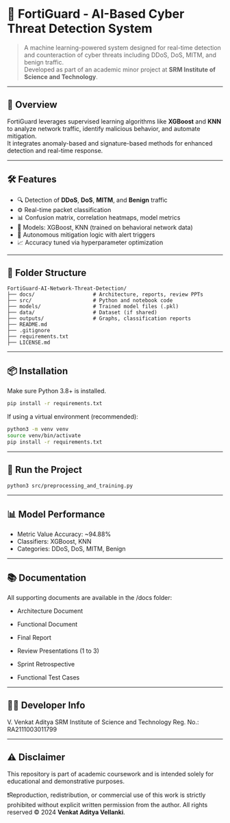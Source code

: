 # 🚨 FortiGuard - AI-Based Cyber Threat Detection System

> A machine learning-powered system designed for real-time detection and counteraction of cyber threats including DDoS, DoS, MITM, and benign traffic.  
> Developed as part of an academic minor project at **SRM Institute of Science and Technology**.

---

## 📌 Overview

FortiGuard leverages supervised learning algorithms like **XGBoost** and **KNN** to analyze network traffic, identify malicious behavior, and automate mitigation.  
It integrates anomaly-based and signature-based methods for enhanced detection and real-time response.

---

## 🛠 Features

- 🔍 Detection of **DDoS**, **DoS**, **MITM**, and **Benign** traffic
- ⚙️ Real-time packet classification
- 📊 Confusion matrix, correlation heatmaps, model metrics
- 🧠 Models: XGBoost, KNN (trained on behavioral network data)
- 🚨 Autonomous mitigation logic with alert triggers
- 📈 Accuracy tuned via hyperparameter optimization

---

## 📁 Folder Structure

```text
FortiGuard-AI-Network-Threat-Detection/
├── docs/                   # Architecture, reports, review PPTs
├── src/                    # Python and notebook code
├── models/                 # Trained model files (.pkl)
├── data/                   # Dataset (if shared)
├── outputs/                # Graphs, classification reports
├── README.md
├── .gitignore
├── requirements.txt
├── LICENSE.md
```
---

## 📦 Installation

Make sure Python 3.8+ is installed.

```bash
pip install -r requirements.txt
```

If using a virtual environment (recommended):

```bash
python3 -m venv venv
source venv/bin/activate
pip install -r requirements.txt
```

---

## 🚀 Run the Project

```bash
python3 src/preprocessing_and_training.py
```

---

## 📊 Model Performance

- Metric	Value Accuracy:	~94.88%
- Classifiers:	XGBoost, KNN
- Categories:	DDoS, DoS, MITM, Benign

---

## 📚 Documentation

All supporting documents are available in the /docs folder:

- Architecture Document

- Functional Document

- Final Report

- Review Presentations (1 to 3)

- Sprint Retrospective

- Functional Test Cases

---

## 👨‍💻 Developer Info

V. Venkat Aditya
SRM Institute of Science and Technology
Reg. No.: RA2111003011799

---

## ⚠️ Disclaimer

This repository is part of academic coursework and is intended solely for educational and demonstrative purposes.

❗️Reproduction, redistribution, or commercial use of this work is strictly prohibited without explicit written permission from the author.
All rights reserved © 2024 **Venkat Aditya Vellanki**.
